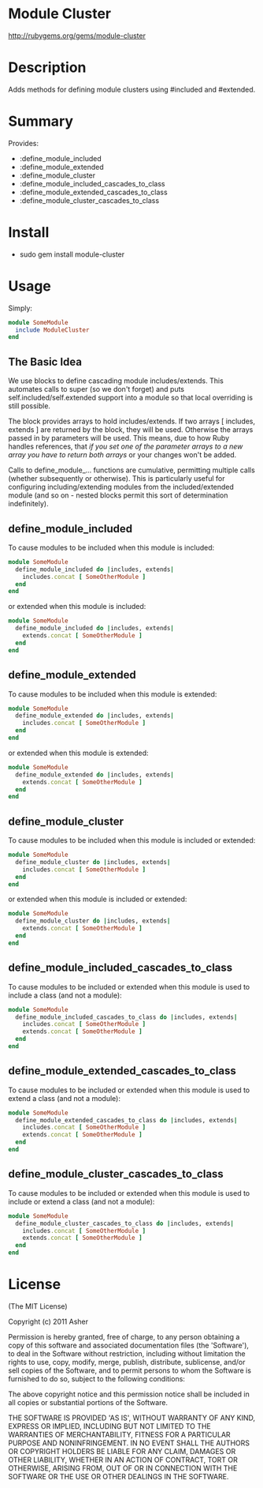# Module Cluster #

http://rubygems.org/gems/module-cluster

# Description #

Adds methods for defining module clusters using #included and #extended.

# Summary #

Provides:
* :define_module_included
* :define_module_extended
* :define_module_cluster
* :define_module_included_cascades_to_class
* :define_module_extended_cascades_to_class
* :define_module_cluster_cascades_to_class

# Install #

* sudo gem install module-cluster

# Usage #

Simply:

```ruby
module SomeModule
  include ModuleCluster
end
```

## The Basic Idea ##

We use blocks to define cascading module includes/extends. This automates calls to super (so we don't forget) and puts self.included/self.extended support into a module so that local overriding is still possible.

The block provides arrays to hold includes/extends. If two arrays [ includes, extends ] are returned by the block, they will be used. Otherwise the arrays passed in by parameters will be used. This means, due to how Ruby handles references, that *if you set one of the parameter arrays to a new array you have to return both arrays* or your changes won't be added.

Calls to define_module_... functions are cumulative, permitting multiple calls (whether subsequently or otherwise). This is particularly useful for configuring including/extending modules from the included/extended module (and so on - nested blocks permit this sort of determination indefinitely).

## define_module_included ##

To cause modules to be included when this module is included:

```ruby
module SomeModule
  define_module_included do |includes, extends|
    includes.concat [ SomeOtherModule ]
  end
end
```

or extended when this module is included:

```ruby
module SomeModule
  define_module_included do |includes, extends|
    extends.concat [ SomeOtherModule ]
  end
end
```

## define_module_extended ##

To cause modules to be included when this module is extended:

```ruby
module SomeModule
  define_module_extended do |includes, extends|
    includes.concat [ SomeOtherModule ]
  end
end
```

or extended when this module is extended:

```ruby
module SomeModule
  define_module_extended do |includes, extends|
    extends.concat [ SomeOtherModule ]
  end
end
```

## define_module_cluster ##

To cause modules to be included when this module is included or extended:

```ruby
module SomeModule
  define_module_cluster do |includes, extends|
    includes.concat [ SomeOtherModule ]
  end
end
```

or extended when this module is included or extended:

```ruby
module SomeModule
  define_module_cluster do |includes, extends|
    extends.concat [ SomeOtherModule ]
  end
end
```

## define_module_included_cascades_to_class ##

To cause modules to be included or extended when this module is used to include a class (and not a module):

```ruby
module SomeModule
  define_module_included_cascades_to_class do |includes, extends|
    includes.concat [ SomeOtherModule ]
    extends.concat [ SomeOtherModule ]
  end
end
```

## define_module_extended_cascades_to_class ##

To cause modules to be included or extended when this module is used to extend a class (and not a module):

```ruby
module SomeModule
  define_module_extended_cascades_to_class do |includes, extends|
    includes.concat [ SomeOtherModule ]
    extends.concat [ SomeOtherModule ]
  end
end
```

## define_module_cluster_cascades_to_class ##

To cause modules to be included or extended when this module is used to include or extend a class (and not a module):

```ruby
module SomeModule
  define_module_cluster_cascades_to_class do |includes, extends|
    includes.concat [ SomeOtherModule ]
    extends.concat [ SomeOtherModule ]
  end
end
```

# License #

  (The MIT License)

  Copyright (c) 2011 Asher

  Permission is hereby granted, free of charge, to any person obtaining
  a copy of this software and associated documentation files (the
  'Software'), to deal in the Software without restriction, including
  without limitation the rights to use, copy, modify, merge, publish,
  distribute, sublicense, and/or sell copies of the Software, and to
  permit persons to whom the Software is furnished to do so, subject to
  the following conditions:

  The above copyright notice and this permission notice shall be
  included in all copies or substantial portions of the Software.

  THE SOFTWARE IS PROVIDED 'AS IS', WITHOUT WARRANTY OF ANY KIND,
  EXPRESS OR IMPLIED, INCLUDING BUT NOT LIMITED TO THE WARRANTIES OF
  MERCHANTABILITY, FITNESS FOR A PARTICULAR PURPOSE AND NONINFRINGEMENT.
  IN NO EVENT SHALL THE AUTHORS OR COPYRIGHT HOLDERS BE LIABLE FOR ANY
  CLAIM, DAMAGES OR OTHER LIABILITY, WHETHER IN AN ACTION OF CONTRACT,
  TORT OR OTHERWISE, ARISING FROM, OUT OF OR IN CONNECTION WITH THE
  SOFTWARE OR THE USE OR OTHER DEALINGS IN THE SOFTWARE.